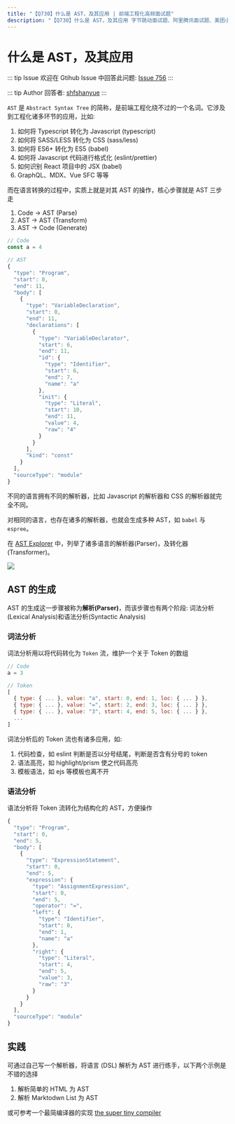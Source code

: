 ```yaml
---
title: "【Q730】什么是 AST，及其应用 | 前端工程化高频面试题"
description: "【Q730】什么是 AST，及其应用 字节跳动面试题、阿里腾讯面试题、美团小米面试题。"
---
```


# 什么是 AST，及其应用

::: tip Issue
欢迎在 Gtihub Issue 中回答此问题: [Issue 756](https://github.com/shfshanyue/Daily-Question/issues/756)
:::

::: tip Author
回答者: [shfshanyue](https://github.com/shfshanyue)
:::

`AST` 是 `Abstract Syntax Tree` 的简称，是前端工程化绕不过的一个名词。它涉及到工程化诸多环节的应用，比如:

1. 如何将 Typescript 转化为 Javascript (typescript)
1. 如何将 SASS/LESS 转化为 CSS (sass/less)
1. 如何将 ES6+ 转化为 ES5 (babel)
1. 如何将 Javascript 代码进行格式化 (eslint/prettier)
1. 如何识别 React 项目中的 JSX (babel)
1. GraphQL、MDX、Vue SFC 等等

而在语言转换的过程中，实质上就是对其 AST 的操作，核心步骤就是 AST 三步走

1. Code -> AST (Parse)
1. AST -> AST (Transform)
1. AST -> Code (Generate)

```js
// Code
const a = 4

// AST
{
  "type": "Program",
  "start": 0,
  "end": 11,
  "body": [
    {
      "type": "VariableDeclaration",
      "start": 0,
      "end": 11,
      "declarations": [
        {
          "type": "VariableDeclarator",
          "start": 6,
          "end": 11,
          "id": {
            "type": "Identifier",
            "start": 6,
            "end": 7,
            "name": "a"
          },
          "init": {
            "type": "Literal",
            "start": 10,
            "end": 11,
            "value": 4,
            "raw": "4"
          }
        }
      ],
      "kind": "const"
    }
  ],
  "sourceType": "module"
}
```

不同的语言拥有不同的解析器，比如 Javascript 的解析器和 CSS 的解析器就完全不同。

对相同的语言，也存在诸多的解析器，也就会生成多种 AST，如 `babel` 与 `espree`。

在 [AST Explorer](https://astexplorer.net/) 中，列举了诸多语言的解析器(Parser)，及转化器(Transformer)。

![](https://p3-juejin.byteimg.com/tos-cn-i-k3u1fbpfcp/96e2f4eba4e5475faab8068d7c06c43c~tplv-k3u1fbpfcp-zoom-1.image)

## AST 的生成

AST 的生成这一步骤被称为**解析(Parser)**，而该步骤也有两个阶段: 词法分析(Lexical Analysis)和语法分析(Syntactic Analysis)

### 词法分析

词法分析用以将代码转化为 `Token` 流，维护一个关于 Token 的数组

```js
// Code
a = 3

// Token
[
  { type: { ... }, value: "a", start: 0, end: 1, loc: { ... } },
  { type: { ... }, value: "=", start: 2, end: 3, loc: { ... } },
  { type: { ... }, value: "3", start: 4, end: 5, loc: { ... } },
  ...
]
```

词法分析后的 Token 流也有诸多应用，如:

1. 代码检查，如 eslint 判断是否以分号结尾，判断是否含有分号的 token
1. 语法高亮，如 highlight/prism 使之代码高亮
1. 模板语法，如 ejs 等模板也离不开

### 语法分析

语法分析将 Token 流转化为结构化的 AST，方便操作

```js
{
  "type": "Program",
  "start": 0,
  "end": 5,
  "body": [
    {
      "type": "ExpressionStatement",
      "start": 0,
      "end": 5,
      "expression": {
        "type": "AssignmentExpression",
        "start": 0,
        "end": 5,
        "operator": "=",
        "left": {
          "type": "Identifier",
          "start": 0,
          "end": 1,
          "name": "a"
        },
        "right": {
          "type": "Literal",
          "start": 4,
          "end": 5,
          "value": 3,
          "raw": "3"
        }
      }
    }
  ],
  "sourceType": "module"
}
```

## 实践

可通过自己写一个解析器，将语言 (DSL) 解析为 AST 进行练手，以下两个示例是不错的选择

1. 解析简单的 HTML 为 AST
1. 解析 Marktodwn List 为 AST

或可参考一个最简编译器的实现 [the super tiny compiler](https://github.com/jamiebuilds/the-super-tiny-compiler)
